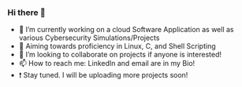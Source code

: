 ### Hi there 👋
- 🔭 I’m currently working on a cloud Software Application as well as various Cybersecurity Simulations/Projects
- 🌱 Aiming towards proficiency in Linux, C, and Shell Scripting
- 👯 I’m looking to collaborate on projects if anyone is interested!
- 📫 How to reach me: LinkedIn and email are in my Bio!
- ❗ Stay tuned. I will be uploading more projects soon!
<!--
**KCE14/KCE14** is a ✨ _special_ ✨ repository because its `README.md` (this file) appears on your GitHub profile.

Here are some ideas to get you started:

- 🔭 I’m currently working on ...
- 🌱 I’m currently learning ...
- 👯 I’m looking to collaborate on ...
- 🤔 I’m looking for help with ...
- 💬 Ask me about ...
- 📫 How to reach me: ...
- 😄 Pronouns: ...
- ⚡ Fun fact: ...
-->
